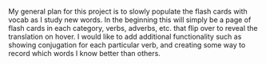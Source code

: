 My general plan for this project is to slowly populate the flash cards with vocab as I study new words.
In the beginning this will simply be a page of flash cards in each category, verbs, adverbs, etc. that flip over to reveal the translation on hover.
I would like to add additional functionality such as showing conjugation for each particular verb, and creating some way to record which words I know better than others.